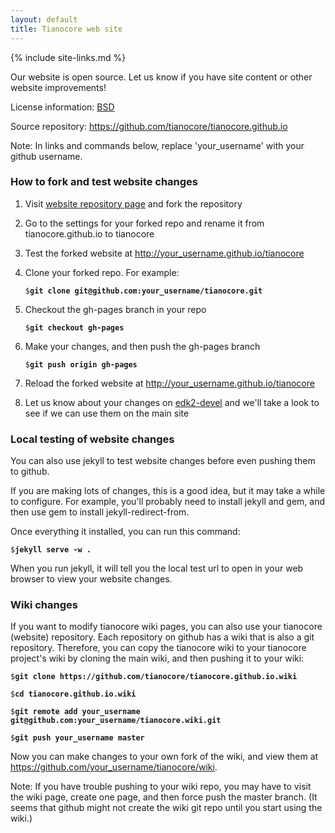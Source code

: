 ```yaml
---
layout: default
title: Tianocore web site
---
```

{% include site-links.md %}

Our website is open source. Let us know if you have site content or
other website improvements!

License information: [BSD](http://www.opensource.org/licenses/bsd-license.php)

Source repository: <https://github.com/tianocore/tianocore.github.io>

Note: In links and commands below, replace 'your_username' with your
github username.

### How to fork and test website changes

1. Visit [website repository page](https://github.com/tianocore/tianocore.github.io)
   and fork the repository

2. Go to the settings for your forked repo and rename it from
   tianocore.github.io to tianocore

3. Test the forked website at <http://your_username.github.io/tianocore>

4. Clone your forked repo. For example:

   `$`**`git clone git@github.com:your_username/tianocore.git`**

5. Checkout the gh-pages branch in your repo

   `$`**`git checkout gh-pages`**

6. Make your changes, and then push the gh-pages branch

   `$`**`git push origin gh-pages`**

3. Reload the forked website at <http://your_username.github.io/tianocore>

7. Let us know about your changes on [edk2-devel]({{wiki}}/Edk2-devel)
   and we'll take a look to see if we can use them on the main site

### Local testing of website changes

You can also use jekyll to test website changes before even pushing
them to github.

If you are making lots of changes, this is a good idea, but it may
take a while to configure. For example, you'll probably need to
install jekyll and gem, and then use gem to install
jekyll-redirect-from.

Once everything it installed, you can run this command:

`$`**`jekyll serve -w .`**

When you run jekyll, it will tell you the local test url to open in
your web browser to view your website changes.

### Wiki changes

If you want to modify tianocore wiki pages, you can also use your
tianocore (website) repository. Each repository on github has a wiki
that is also a git repository. Therefore, you can copy the tianocore
wiki to your tianocore project's wiki by cloning the main wiki, and
then pushing it to your wiki:

`$`**`git clone https://github.com/tianocore/tianocore.github.io.wiki`**

`$`**`cd tianocore.github.io.wiki`**

`$`**`git remote add your_username git@github.com:your_username/tianocore.wiki.git`**

`$`**`git push your_username master`**

Now you can make changes to your own fork of the wiki, and view them
at <https://github.com/your_username/tianocore/wiki>.

Note: If you have trouble pushing to your wiki repo, you may have to
visit the wiki page, create one page, and then force push the master
branch. (It seems that github might not create the wiki git repo until
you start using the wiki.)
